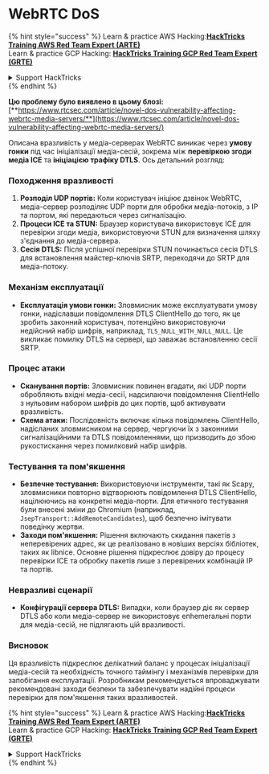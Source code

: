 # WebRTC DoS

{% hint style="success" %}
Learn & practice AWS Hacking:<img src="../../.gitbook/assets/arte.png" alt="" data-size="line">[**HackTricks Training AWS Red Team Expert (ARTE)**](https://training.hacktricks.xyz/courses/arte)<img src="../../.gitbook/assets/arte.png" alt="" data-size="line">\
Learn & practice GCP Hacking: <img src="../../.gitbook/assets/grte.png" alt="" data-size="line">[**HackTricks Training GCP Red Team Expert (GRTE)**<img src="../../.gitbook/assets/grte.png" alt="" data-size="line">](https://training.hacktricks.xyz/courses/grte)

<details>

<summary>Support HackTricks</summary>

* Check the [**subscription plans**](https://github.com/sponsors/carlospolop)!
* **Join the** 💬 [**Discord group**](https://discord.gg/hRep4RUj7f) or the [**telegram group**](https://t.me/peass) or **follow** us on **Twitter** 🐦 [**@hacktricks\_live**](https://twitter.com/hacktricks\_live)**.**
* **Share hacking tricks by submitting PRs to the** [**HackTricks**](https://github.com/carlospolop/hacktricks) and [**HackTricks Cloud**](https://github.com/carlospolop/hacktricks-cloud) github repos.

</details>
{% endhint %}

**Цю проблему було виявлено в цьому блозі:** [**https://www.rtcsec.com/article/novel-dos-vulnerability-affecting-webrtc-media-servers/**](https://www.rtcsec.com/article/novel-dos-vulnerability-affecting-webrtc-media-servers/)

Описана вразливість у медіа-серверах WebRTC виникає через **умову гонки** під час ініціалізації медіа-сесій, зокрема між **перевіркою згоди медіа ICE** та **ініціацією трафіку DTLS**. Ось детальний розгляд:

### Походження вразливості

1. **Розподіл UDP портів:** Коли користувач ініціює дзвінок WebRTC, медіа-сервер розподіляє UDP порти для обробки медіа-потоків, з IP та портом, які передаються через сигналізацію.
2. **Процеси ICE та STUN:** Браузер користувача використовує ICE для перевірки згоди медіа, використовуючи STUN для визначення шляху з'єднання до медіа-сервера.
3. **Сесія DTLS:** Після успішної перевірки STUN починається сесія DTLS для встановлення майстер-ключів SRTP, переходячи до SRTP для медіа-потоку.

### Механізм експлуатації

* **Експлуатація умови гонки:** Зловмисник може експлуатувати умову гонки, надіславши повідомлення DTLS ClientHello до того, як це зробить законний користувач, потенційно використовуючи недійсний набір шифрів, наприклад, `TLS_NULL_WITH_NULL_NULL`. Це викликає помилку DTLS на сервері, що заважає встановленню сесії SRTP.

### Процес атаки

* **Сканування портів:** Зловмисник повинен вгадати, які UDP порти обробляють вхідні медіа-сесії, надсилаючи повідомлення ClientHello з нульовим набором шифрів до цих портів, щоб активувати вразливість.
* **Схема атаки:** Послідовність включає кілька повідомлень ClientHello, надісланих зловмисником на сервер, чергуючи їх з законними сигналізаційними та DTLS повідомленнями, що призводить до збою рукостискання через помилковий набір шифрів.

### Тестування та пом'якшення

* **Безпечне тестування:** Використовуючи інструменти, такі як Scapy, зловмисники повторно відтворюють повідомлення DTLS ClientHello, націлюючись на конкретні медіа-порти. Для етичного тестування були внесені зміни до Chromium (наприклад, `JsepTransport::AddRemoteCandidates`), щоб безпечно імітувати поведінку жертви.
* **Заходи пом'якшення:** Рішення включають скидання пакетів з неперевірених адрес, як це реалізовано в новіших версіях бібліотек, таких як libnice. Основне рішення підкреслює довіру до процесу перевірки ICE та обробку пакетів лише з перевірених комбінацій IP та портів.

### Невразливі сценарії

* **Конфігурації сервера DTLS:** Випадки, коли браузер діє як сервер DTLS або коли медіа-сервер не використовує епhemerальні порти для медіа-сесій, не підлягають цій вразливості.

### Висновок

Ця вразливість підкреслює делікатний баланс у процесах ініціалізації медіа-сесій та необхідність точного таймінгу і механізмів перевірки для запобігання експлуатації. Розробникам рекомендується впроваджувати рекомендовані заходи безпеки та забезпечувати надійні процеси перевірки для пом'якшення таких вразливостей.

{% hint style="success" %}
Learn & practice AWS Hacking:<img src="../../.gitbook/assets/arte.png" alt="" data-size="line">[**HackTricks Training AWS Red Team Expert (ARTE)**](https://training.hacktricks.xyz/courses/arte)<img src="../../.gitbook/assets/arte.png" alt="" data-size="line">\
Learn & practice GCP Hacking: <img src="../../.gitbook/assets/grte.png" alt="" data-size="line">[**HackTricks Training GCP Red Team Expert (GRTE)**<img src="../../.gitbook/assets/grte.png" alt="" data-size="line">](https://training.hacktricks.xyz/courses/grte)

<details>

<summary>Support HackTricks</summary>

* Check the [**subscription plans**](https://github.com/sponsors/carlospolop)!
* **Join the** 💬 [**Discord group**](https://discord.gg/hRep4RUj7f) or the [**telegram group**](https://t.me/peass) or **follow** us on **Twitter** 🐦 [**@hacktricks\_live**](https://twitter.com/hacktricks\_live)**.**
* **Share hacking tricks by submitting PRs to the** [**HackTricks**](https://github.com/carlospolop/hacktricks) and [**HackTricks Cloud**](https://github.com/carlospolop/hacktricks-cloud) github repos.

</details>
{% endhint %}
